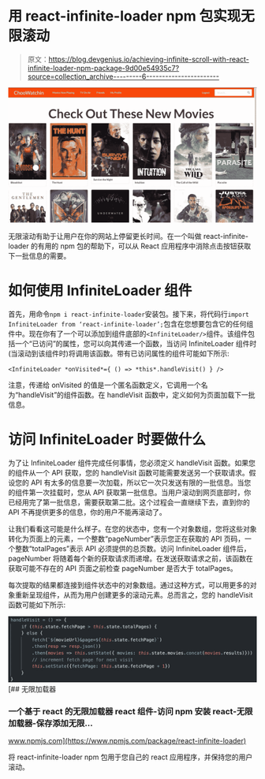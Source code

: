 # 用 react-infinite-loader npm 包实现无限滚动

> 原文：<https://blog.devgenius.io/achieving-infinite-scroll-with-react-infinite-loader-npm-package-9d00e54935c7?source=collection_archive---------6----------------------->

![](img/efded6f3d5de2c99492d8f544f084540.png)

无限滚动有助于让用户在你的网站上停留更长时间。在一个叫做 react-infinite-loader 的有用的 npm 包的帮助下，可以从 React 应用程序中消除点击按钮获取下一批信息的需要。

# 如何使用 InfiniteLoader 组件

首先，用命令`npm i react-infinite-loader`安装包。接下来，将代码行`import InfiniteLoader from ‘react-infinite-loader’;`包含在您想要包含它的任何组件中。现在你有了一个可以添加到组件底部的`<InfiniteLoader/>`组件。该组件包括一个“已访问”的属性，您可以向其传递一个函数，当访问 InfiniteLoader 组件时(当滚动到该组件时)将调用该函数。带有已访问属性的组件可能如下所示:

```
<InfiniteLoader *onVisited*={ () => *this*.handleVisit() } />
```

注意，传递给 onVisited 的值是一个匿名函数定义，它调用一个名为“handleVisit”的组件函数。在 handleVisit 函数中，定义如何为页面加载下一批信息。

# 访问 InfiniteLoader 时要做什么

为了让 InfiniteLoader 组件完成任何事情，您必须定义 handleVisit 函数。如果您的组件从一个 API 获取，您的 handleVisit 函数可能需要发送另一个获取请求。假设您的 API 有太多的信息要一次加载，所以它一次只发送有限的一批信息。当您的组件第一次挂载时，您从 API 获取第一批信息。当用户滚动到网页底部时，你已经用完了第一批信息，需要获取第二批。这个过程会一直继续下去，直到你的 API 不再提供更多的信息，你的用户不能再滚动了。

让我们看看这可能是什么样子。在您的状态中，您有一个对象数组，您将这些对象转化为页面上的元素，一个整数“pageNumber”表示您正在获取的 API 页码，一个整数“totalPages”表示 API 必须提供的总页数。访问 InfiniteLoader 组件后，pageNumber 将随着每个新的获取请求而递增。在发送获取请求之前，该函数在获取可能不存在的 API 页面之前检查 pageNumber 是否大于 totalPages。

每次提取的结果都连接到组件状态中的对象数组。通过这种方式，可以用更多的对象重新呈现组件，从而为用户创建更多的滚动元素。总而言之，您的 handleVisit 函数可能如下所示:

![](img/b051216efe86f5fa0c69b37e9212e062.png)[](https://www.npmjs.com/package/react-infinite-loader) [## 无限加载器

### 一个基于 react 的无限加载器 react 组件-访问 npm 安装 react-无限加载器-保存添加无限…

www.npmjs.com](https://www.npmjs.com/package/react-infinite-loader) 

将 react-infinite-loader npm 包用于您自己的 react 应用程序，并保持您的用户滚动。